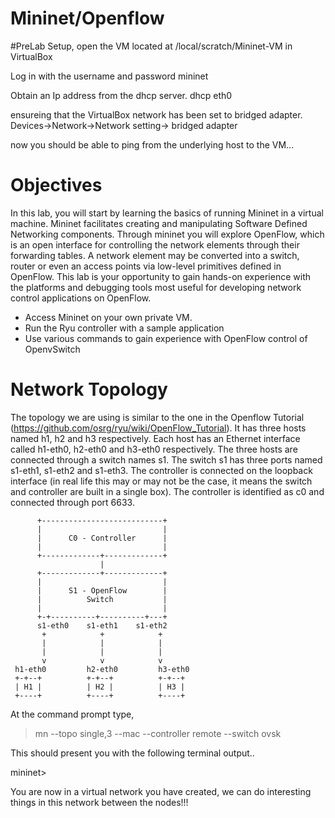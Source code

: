 # Mininet/Openflow 

#PreLab Setup,
open the VM located at /local/scratch/Mininet-VM in VirtualBox

Log in with the username and password mininet

Obtain an Ip address from the dhcp server.
dhcp eth0

ensureing that the VirtualBox network has been set to bridged adapter.
Devices->Network->Network setting-> bridged adapter

now you should be able to ping from the underlying host to the VM...


# Objectives

In this lab, you will start by learning the basics of running Mininet in a virtual machine. Mininet facilitates creating and manipulating Software Defined Networking components. Through mininet you will explore OpenFlow, which is an open interface for controlling the network elements through their forwarding tables. A network element may be converted into a switch, router or even an access points via low-level primitives defined in OpenFlow. This lab is your opportunity to gain hands-on experience with the platforms and debugging tools most useful for developing network control applications on OpenFlow.

* Access Mininet on your own private VM.
* Run the Ryu controller with a sample application
* Use various commands to gain experience with OpenFlow control of OpenvSwitch


# Network Topology

The topology we are using is similar to the one in the Openflow Tutorial (https://github.com/osrg/ryu/wiki/OpenFlow_Tutorial). It has three hosts named h1, h2 and h3 respectively. Each host has an Ethernet interface called h1-eth0, h2-eth0 and h3-eth0 respectively. The three hosts are connected through a switch names s1. The switch s1 has three ports named s1-eth1, s1-eth2 and s1-eth3. The controller is connected on the loopback interface (in real life this may or may not be the case, it means the switch and controller are built in a single box). The controller is identified as c0 and connected through port 6633.



	      +---------------------------+
	      |                           |
	      |      C0 - Controller      |
	      |                           |
	      +-------------+-------------+
	                    |
	      +-------------+-------------+
	      |                           |
	      |      S1 - OpenFlow        |
	      |          Switch           |
	      |                           |
	      +-+----------+----------+---+
	      s1-eth0    s1-eth1    s1-eth2
	       +            +            +
	       |            |            |
	       |            |            |
	       v            v            v
	 h1-eth0         h2-eth0         h3-eth0
	 +-+--+          +-+--+          +-+--+
	 | H1 |          | H2 |          | H3 |
	 +----+          +----+          +----+


At the command prompt type,

> mn --topo single,3 --mac --controller remote --switch ovsk
 
This should present you with the following terminal output..
 
mininet>

You are now in a virtual network you have created, we can do interesting things in this network between the nodes!!!


